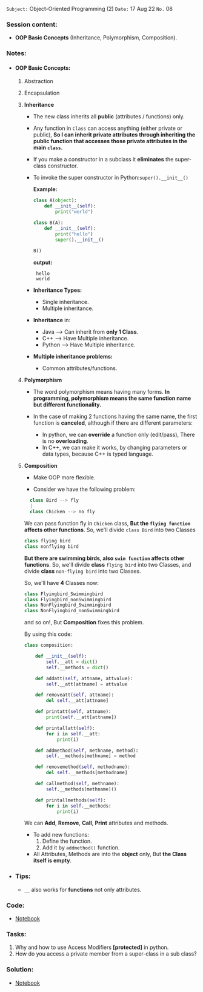  `Subject:` Object-Oriented Programming (2)
  `Date:` 17 Aug 22 `No.` 08

### Session content:

- **OOP Basic Concepts** (Inheritance, Polymorphism, Composition).


### Notes:

- #### **OOP Basic Concepts:**

    1. Abstraction

    2. Encapsulation

    3. **Inheritance**

       - The new class inherits all **public** (attributes / functions) only.

       - Any function in `Class` can access anything (either private or public), **So I can inherit private attributes through inheriting the public function that accesses those private attributes in the main `class`.**

       - If you make a constructor in a subclass it **eliminates** the super-class constructor.

       - To invoke the super constructor in Python:`super().__init__()`

         **Example:**

         ```python
         class A(object):
             def __init__(self):
                 print("world")
         
         class B(A):
             def __init__(self):
                 print("hello")
                 super().__init__()
             
         B()  
         ```
         **output:**
         
         ```
          hello
          world
         ```
         
       - **Inheritance Types:**

         - Single inheritance.
         - Multiple inheritance.

       - **Inheritance** in:

         - Java --> Can inherit from **only 1 Class**.
         - C++ --> Have Multiple inheritance.
         - Python --> Have Multiple inheritance.
       - **Multiple inheritance problems:**

         - Common attributes/functions.

         

    4. **Polymorphism**

       - The word polymorphism means having many forms. **In programming, polymorphism means the same function name but different functionality.**
       - In the case of making 2 functions having the same name, the first function is **canceled**, although if there are different parameters:

         - In python, we can **override** a function only (edit/pass), There is no **overloading**.
         -  In C++, we can make it works, by changing parameters or data types, because C++ is typed language.

       

    5. **Composition**

       - Make OOP more flexible.
       
       - Consider we have the following problem:
       
       ```python
         class Bird --> fly
         |
         class Chicken --> no fly
       ```
       
         We can pass function fly in `Chicken` class, **But the `flying function` affects other functions**.
         So, we'll divide `class Bird`  into two Classes
       
         ```python
         class flying bird
         class nonflying bird
         ```
       
         **But there are swimming birds, also `swim function` affects other functions**. So, we'll divide **class** `flying bird` into two Classes,  and divide **class** `non-flying bird` into two Classes.
       
         So, we'll have **4** Classes now:
       
         ```python
         class Flyingbird_Swimmingbird
         class Flyingbird_nonSwimmingbird
         class NonFlyingbird_Swimmingbird
         class NonFlyingbird_nonSwimmingbird
         ```
       
       and so on!, But **Composition** fixes this problem.
       
       By using this code:
       
       ```python
       class composition:
       
           def __init__(self):
               self.__att = dict()
               self.__methods = dict()
       
           def addatt(self, attname, attvalue):
               self.__att[attname] = attvalue
       
           def removeatt(self, attname):
               del self.__att[attname]
       
           def printatt(self, attname):
               print(self.__att[attname])
       
           def printallatt(self):
               for i in self.__att:
                   print(i)
       
           def addmethod(self, methname, method):
               self.__methods[methname] = method
       
           def removemethod(self, methodname):
               del self.__methods[methodname]
       
           def callmethod(self, methname):
               self.__methods[methname]()
       
           def printallmethods(self):
               for i in self.__methods:
                   print(i)
       ```
       
       We can **Add**, **Remove**, **Call**, **Print** attributes and methods.
       
       - To add new functions:
         1. Define the function.
         2. Add it by `addmethod()` function.
       - All Attributes, Methods are into the **object** only, But **the Class itself is empty**.
       
        

- ### **Tips:**
    - `__` also works for **functions** not only attributes.
    
      


### Code:

- [Notebook](https://github.com/AhmedUZaki/INSTANT-AI/blob/main/Session%2008/Session%208%20Notebook.ipynb)

### Tasks:

1. Why and how to use Access Modifiers **[protected]** in python. 
2. How do you access a private member from a super-class in a sub class?

### Solution:

- [Notebook](https://github.com/AhmedUZaki/INSTANT-AI/blob/main/Session%2008/Session%208%20Tasks.ipynb)


